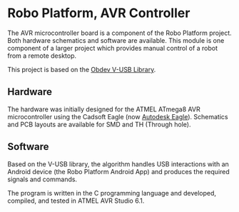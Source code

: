 # Robo Platform, AVR Controller

The AVR microcontroller board is a component of the Robo Platform project. Both hardware schematics and software are available. This module is one component of a larger project which provides manual control of a robot from a remote desktop.

This project is based on the [Obdev V-USB Library](https://www.obdev.at/products/vusb/index.html).


## Hardware

The hardware was initially designed for the ATMEL ATmega8 AVR microcontroller using the Cadsoft Eagle (now 
[Autodesk Eagle](https://www.autodesk.com/products/eagle/free-download)).
Schematics and PCB layouts are available for SMD and TH (Through hole).

## Software

Based on the V-USB library, the algorithm handles USB interactions with an Android device (the Robo Platform Android App) and produces the required signals and commands.

The program is written in the C programming language and developed, compiled, and tested in ATMEL AVR Studio 6.1.


